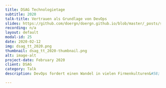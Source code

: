 ```yaml
---
title: DSAG Technologietage
subtitle: 2020
talk-title: Vertrauen als Grundlage von DevOps
slides: https://github.com/doergn/doergn.github.io/blob/master/_posts/slides/DSAG2020_DirkLehmann_Trust.pdf 
recording: n/a
layout: default
modal-id: 25
date: 2020-02-12
img: dsag_tt_2020.png 
thumbnail: dsag_tt_2020-thumbnail.png 
alt: image-alt
project-date: February 2020
client: DSAG
category: Talk
description: DevOps fordert einen Wandel in vielen Firmenkulturen&#58; weg vom Expertensilo, hin zu kleinen, autonom arbeitenden Teams. Wie können diese Teams durch DevOps gestärkt werden, und was braucht es, um effektive, schnelle und agile Teams aufzubauen? Durch Beobachtungen und Trainings von vielen Teams innerhalb seines Unternehmens konnte Dirk feststellen, dass Vertrauen innerhalb des Teams immer wieder das entscheidende Kriterium für eine erfolgreiche Arbeitsweise darstellt. Aber was ist Vertrauen? Hilft es wirklich in einer DevOps-Transformation? Wie kann Vertrauen erzeugt oder gestärkt werden? Dirk wird Erfahrungen und Praxisbeispiele geben, die zeigen, wie DevOps-Transformationen auf Basis von Vertrauen gelingen können.

---
```

